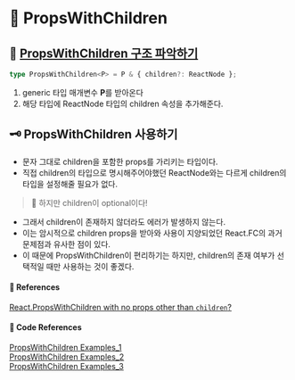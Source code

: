 # 🌟 PropsWithChildren

## 🦴 [PropsWithChildren 구조 파악하기](https://github.com/DefinitelyTyped/DefinitelyTyped/blob/813a8799e465a7d5f0d6776643f20f93681e85e4/types/react/index.d.ts#L820)

```ts
type PropsWithChildren<P> = P & { children?: ReactNode };
```

1. generic 타입 매개변수 **P**를 받아온다
2. 해당 타입에 ReactNode 타입의 children 속성을 추가해준다.

## 🗝️ PropsWithChildren 사용하기

- 문자 그대로 children을 포함한 props를 가리키는 타입이다.
- 직접 children의 타입으로 명시해주어야했던 ReactNode와는 다르게 children의 타입을 설정해줄 필요가 없다.

> 🚨 하지만 children이 optional이다!

- 그래서 children이 존재하지 않더라도 에러가 발생하지 않는다.
- 이는 암시적으로 children props을 받아와 사용이 지양되었던 React.FC의 과거 문제점과 유사한 점이 있다.
- 이 때문에 PropsWithChildren이 편리하기는 하지만, children의 존재 여부가 선택적일 때만 사용하는 것이 좋겠다.

#### 🔎 References

[React.PropsWithChildren with no props other than `children`?](https://stackoverflow.com/questions/65548388/react-propswithchildren-with-no-props-other-than-children) <br/>

#### 🤖 Code References

[PropsWithChildren Examples_1](https://github.com/ChainSafe/metamask-snap-polkadot/blob/master/packages/example/src/context/metamask.tsx) <br/>
[PropsWithChildren Examples_2](https://github.com/PacktPublishing/Full-Stack-React-TypeScript-and-Node/blob/master/Chap12/super-forum-client/src/components/editor/RichTextControls.tsx) <br/>
[PropsWithChildren Examples_3](https://github.com/aqualinkorg/aqualink-app/blob/master/packages/website/src/common/Delayed/index.tsx)

